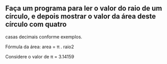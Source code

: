 ## Faça um programa para ler o valor do raio de um círculo, e depois mostrar o valor da área deste círculo com quatro 
casas decimais conforme exemplos. 
 
Fórmula da área: area = π . raio2 
 
Considere o valor de π = 3.14159 

##